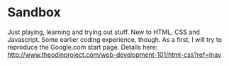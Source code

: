 # Sandbox
Just playing, learning and trying out stuff. New to HTML, CSS and Javascript. Some earlier coding experience, though.
As a first, I will try to reproduce the Google.com start page. Details here: http://www.theodinproject.com/web-development-101/html-css?ref=lnav
